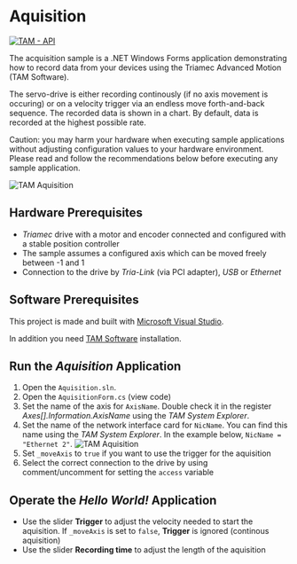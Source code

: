 # Aquisition

[![TAM - API](https://img.shields.io/static/v1?label=TAM&message=API&color=b51839)](https://www.triamec.com/en/tam-api.html)

The acquisition sample is a .NET Windows Forms application demonstrating how to record data from your devices using the Triamec Advanced Motion (TAM Software).

The servo-drive is either recording continously (if no axis movement is occuring) or on a velocity trigger via an endless move forth-and-back sequence.
The recorded data is shown in a chart. By default, data is recorded at the highest possible rate.

Caution: you may harm your hardware when executing sample applications 
without adjusting configuration values to your hardware environment.
Please read and follow the recommendations below
before executing any sample application.

![TAM Aquisition](./doc/Screenshot.png)

## Hardware Prerequisites

- *Triamec* drive with a motor and encoder connected and configured with a stable position controller
- The sample assumes a configured axis which can be moved freely between -1 and 1
- Connection to the drive by *Tria-Link* (via PCI adapter), *USB* or *Ethernet*

## Software Prerequisites

This project is made and built with [Microsoft Visual Studio](https://visualstudio.microsoft.com/en/).

In addition you need [TAM Software](https://www.triamec.com/en/tam-software-support.html) installation.

## Run the *Aquisition* Application

1. Open the `Aquisition.sln`.
2. Open the `AquisitionForm.cs` (view code)
3. Set the name of the axis for `AxisName`. Double check it in the register *Axes[].Information.AxisName* using the *TAM System Explorer*.
4. Set the name of the network interface card for `NicName`. You can find this name using the *TAM System Explorer*. In the example below, `NicName = "Ethernet 2"`.
![TAM Aquisition](./doc/Screenshot.png)
5. Set `_moveAxis` to `true` if you want to use the trigger for the aquisition
6. Select the correct connection to the drive by using comment/uncomment for setting the `access` variable 

## Operate the *Hello World!* Application

- Use the slider **Trigger** to adjust the velocity needed to start the aquisition. If `_moveAxis` is set to `false`, **Trigger** is ignored (continous aquisition)
- Use the slider **Recording time** to adjust the length of the aquisition

